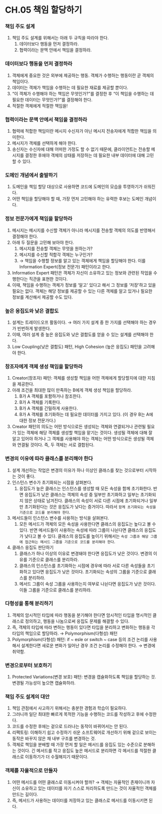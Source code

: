 # CH.05 책임 할당하기

### 책임 주도 설계

1. 책임 주도 설계를 위해서는 아래 두 규칙을 따라야 한다.
    1. 데이터보다 행동을 먼저 결정하라.
    2. 협력이라는 문맥 안에서 책임을 결정하라.

### 데이터보다 행동을 먼저 결정하라

1. 객체에게 중요한 것은 외부에 제공하는 행동. 객체가 수행하는 행동이란 곧 객체의 책임이다.
2. 데이터는 객체가 책임을 수행하는 데 필요한 재료를 제공할 뿐이다.
3. “이 객체가 수행해야 하는 책임은 무엇인가?”를 결정한 후 “이 책임을 수행하는 데 필요한 데이터는 무엇인가?”를 결정해야 한다.
4. 적절한 객체에게 적절한 책임을!

### 협력이라는 문맥 안에서 책임을 결정하라

1. 협력에 적합한 책임이란 메시지 수신자가 아닌 메시지 전송자에게 적합한 책임을 의미한다.
2. 메시지가 객체를 선택하게 해야 한다.
3. 송신자는 수신자에 대해 어떠한 가정도 할 수 없기 때문에, 클라이언트는 전송할 메시지를 결정한 후에야 객체의 상태를 저장하는 데 필요한 내부 데이터에 대해 고민할 수 있다.

### 도메인 개념에서 출발하기

1. 도메인을 책임 할당 대상으로 사용하면 코드에 도메인의 모습을 투영하기가 쉬워진다.
2. 어떤 책임을 할당해야 할 때, 가장 먼저 고민해야 하는 유력한 후보는 도메인 개념이다.

### 정보 전문가에게 책임을 할당하라

1. 메시지는 메시지를 수신할 객체가 아니라 메시지를 전송할 객체의 의도를 반영해서 결정해야 한다.
2. 아래 두 질문을 고민해 보아야 한다.
    1. 메시지를 전송할 객체는 무엇을 원하는가?
    2. 메시지를 수신할 적합각 객체는 누구인가?
    3. → 책임을 수행할 정보를 알고 있는 객체에게 책임을 할당해야 한다. 이를 Information Expert(정보 전문가) 패턴이라고 한다.
3. Information Expert 패턴은 객체가 자신이 소유하고 있는 정보와 관련된 작업을 수행한다는 직관을 표현한 것이다. 
4. 이때, 책임을 수행하는 객체가 정보를 ‘알고' 있다고 해서 그 정보를 ‘저장'하고 있을 필요는 없다. 객체는 해당 정보를 제공할 수 있는 다른 객체를 알고 있거나 필요한 정보를 계산해서 제공할 수도 있다.

### 높은 응집도와 낮은 결합도

1. 설계는 트레이드오프 활동이다. → 여러 가지 설계 중 한 가지를 선택해야 하는 경우가 빈번하게 발생한다. 
2. 이때, 여러 설계 중 높은 응집도와 낮은 결합도를 얻을 수 있는 설계를 선택해야 한다.
3. Low Coupling(낮은 결합도) 패턴, High Cohesion (높은 응집도) 패턴을 고려해야 한다.

### 창조자에게 객체 생성 책임을 할당하라

1. Creator(창조자) 패턴: 객체를 생성할 책임을 어떤 객체에게 할당할지에 대한 지침을 제공한다.
2. 아래 조건을 최대한 많이 만족하는 B에게 객체 생성 책임을 할당하라.
    1. B가 A 객체를 포함하거나 참조한다.
    2. B가 A 객체를 기록한다.
    3. B가 A 객체를 긴밀하게 사용한다.
    4. B가 A 객체를 초기화하는 데 필요한 데이터를 가지고 있다. (이 경우 B는 A에 대한 정보 전문가다.)
3. Creator 패턴의 의도는 어떤 방식으로든 생성되는 객체와 연결되거나 관련될 필요가 있는 객체에 해당 객체를 생성할 책임을 맡기는 것이다. 생성될 객체에 대해 잘 알고 있어야 하거나 그 객체를 사용해야 하는 객체는 어떤 방식으로든 생성될 객체와 연결될 것이다. 즉, 두 객체는 서로 결합된다.

### 변경의 이유에 따라 클래스를 분리해야 한다

1. 설계 개선하는 작업은 변경의 이유가 하나 이상인 클래스를 찾는 것으로부터 시작하는 것이 좋다. 
2. 인스턴스 변수가 초기화되는 시점을 살펴본다. 
    1. 응집도가 높은 클래스는 인스턴스를 생성할 때 모든 속성을 함께 초기화한다. 반면 응집도가 낮은 클래스는 객체의 속성 중 일부만 초기화하고 일부는 초기화되지 않은 상태로 남겨진다. 클래스의 속성이 서로 다른 시점에 초기화되거나 일부만 초기화된다는 것은 응집도가 낮다는 증거이다. 따라서 `함께 초기화되는 속성을 기준으로 코드를 분리해야 한다`.
3. 메서드들이 인스턴스 변수를 사용하는 방식을 살펴본다.
    1. 모든 메서드가 객체의 모든 속성을 사용한다면 클래스의 응집도는 높다고 볼 수 있다. 반면 메서드들이 사용하는 속성에 따라 그룹이 나뉜다면 클래스의 응집도가 낮다고 볼 수 있다. 클래스의 응집도를 높이기 위해서는 `속성 그룹과 해당 그룹에 접근하는 메서드 그룹을 기준으로 코드를 분리해야 한다`.
4. 클래스 응집도 판단하기
    1. 클래스가 하나 이상의 이유로 변경돼야 한다면 응집도가 낮은 것이다. 변경의 이유를 기준으로 클래스를 분리하라.
    2. 클래스의 인스턴스를 초기화하는 시점에 경우에 따라 서로 다른 속성들을 초기화하고 있다면 응집도가 낮은 것이다. 초기화되는 속성의 그룹을 기준으로 클래스를 분리하라.
    3. 메서드 그룹이 속성 그룹을 사용하는지 여부로 나뉜다면 응집도가 낮은 것이다. 이들 그룹을 기준으로 클래스를 분리하라.

### 다형성을 통해 분리하기

1. 객체의 암시적인 타입에 따라 행동을 분기해야 한다면 암시적인 타입을 명시적인 클래스로 정의하고, 행동을 나눔으로써 응집도 문제를 해결할 수 있다.
2. 즉, 객체의 타입에 따라 변하는 행동이 있다면 타입을 분리하고 변화하는 행동을 각 타입의 책임으로 할당하라. → Polymorphism(다형성) 패턴
3. Polymorphism(다형성) 패턴: if ~ esle or switch ~ case 등의 조건 논리를 사용해서 설계한다면 새로운 변화가 일어난 경우 조건 논리를 수정해야 한다. → 변경에 취약함.

### 변경으로부터 보호하기

1. Protected Variations(변경 보호) 패턴: 변경을 캡슐화하도록 책임을 할당하는 것. 변경될 가능성이 높으면 캡슐화하라.

### 책임 주도 설계의 대안

1. 책임 관점에서 사고하기 위해서는 충분한 경험과 학습이 필요하다.
2. 그러니까 일단 최대한 빠르게 목적한 기능을 수행하는 코드를 작성하고 후에 수정한다.
3. 코드를 수정한 후에는 겉으로 드러나는 동작이 바뀌어서는 안 된다.
4. 리팩토링:  이해하기 쉽고 수정하기 쉬운 소프트웨어로 개선하기 위해 겉으로 보이는 동작은 바꾸지 않은 채 내부 구조를 변경하는 것.
5. 객체로 책임을 분배할 때 가장 먼저 할 일은 메서드를 응집도 있는 수준으로 분해하는 것이다. 긴 메서드를 작고 응집도 높은 메서드로 분리하면 각 메서드를 적절한 클래스로 이동하기가 더 수월해지기 때문이다.

### 객체를 자율적으로 만들자

1. 어떤 메서드를 어떤 클래스로 이동시켜야 할까? → 객체는 자율적인 존재이니까 자신이 소유하고 있는 데이터를 자기 스스로 처리하도록 만드는 것이 자율적인 객체를 만드는 길이다. 
2. 즉, 메서드가 사용하는 데이터를 저장하고 있는 클래스로 메서드를 이동시키면 된다.
